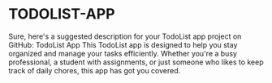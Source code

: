 # TODOLIST-APP
 Sure, here's a suggested description for your TodoList app project on GitHub:  TodoList App This TodoList app is designed to help you stay organized and manage your tasks efficiently. Whether you're a busy professional, a student with assignments, or just someone who likes to keep track of daily chores, this app has got you covered.
